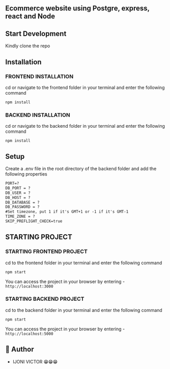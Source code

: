 ## Ecommerce website using Postgre, express, react and Node

## Start Development

Kindly clone the repo 

## Installation

### FRONTEND INSTALLATION

cd or navigate to the frontend folder in your terminal and enter the following command 

```
npm install
```
### BACKEND INSTALLATION

cd or navigate to the backend folder in your terminal and enter the following command

``` 
npm install
```

## Setup

Create a .env file in the root directory of the backend folder and add the following properties

```markdown
PORT=?
DB_PORT = ?
DB_USER = ?
DB_HOST = ?
DB_DATABASE = ?
DB_PASSWORD = ?
#Set timezone, put 1 if it's GMT+1 or -1 if it's GMT-1
TIME_ZONE = ?
SKIP_PREFLIGHT_CHECK=true 
```

## STARTING PROJECT

### STARTING FRONTEND PROJECT

cd to the frontend folder in your terminal and enter the following command

```
npm start
```

You can access the project in your browser by entering - `http://localhost:3000`



### STARTING BACKEND PROJECT

cd to the backend folder in your terminal and enter the following command

```
npm start
```

You can access the project in your browser by entering - `http://localhost:5000`

## 🎩 Author

- IJONI VICTOR 😁😁😁

